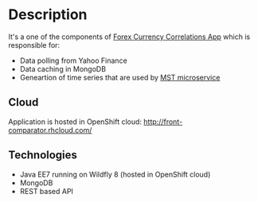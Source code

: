 Description
=========================
It's a one of the components of [Forex Currency Correlations App](https://github.com/RobicToNieMaKomu/ForexCurrencyCorrelations) which is responsible for:
- Data polling from Yahoo Finance
- Data caching in MongoDB
- Geneartion of time series that are used by [MST microservice](https://github.com/RobicToNieMaKomu/mst) 

Cloud
--------------
Application is hosted in OpenShift cloud:
http://front-comparator.rhcloud.com/

Technologies
--------------
- Java EE7 running on Wildfly 8 (hosted in OpenShift cloud)
- MongoDB
- REST based API

